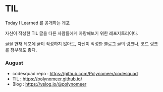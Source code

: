 # TIL

Today I Learned 를 공개하는 레포

자신이 작성한 TIL 글을 다른 사람들에게 자랑해보기 위한 레포지토리이다.

글을 현재 레포에 굳이 작성하지 않아도, 자신이 작성한 블로그 글의 링크나, 코드 링크를 첨부해도 좋다.


### August
- codesquad repo : https://github.com/Polynomeer/codesquad
- TIL : https://polynomeer.github.io/
- Blog : https://velog.io/@polynomeer
